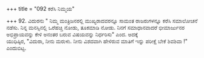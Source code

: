 +++
title = "092 ಕರೆಸಿ ನಿಮ್ಮಯ"

+++
92.  ವಿದುರನು " ನಿಮ್ಮ ಮಂತ್ರಿಜನರಲ್ಲಿ ಮುಖ್ಯರಾದವರನ್ನೂ ಸಾಮಂತ ರಾಜರುಗಳನ್ನೂ ಕರೆಸಿ ಸಮಾಲೋಚನೆ ನಡೆಸು. ನಿನ್ನ ಮನಸ್ಸಿನಲ್ಲಿ ಒರೆಹಚ್ಚಿ ನೋಡು, ತೂಕಮಾಡಿ ನೋಡು. ನಿನಗೆ ಸಮಾಧಾನವಾದರೆ ಭೀಮಾರ್ಜುನರ ಅಭಿಪ್ರಾಯವನ್ನು ಕೇಳಿ ಅನಂತರ ಬರುವ ವಿಷಯವನ್ನು ನಿರ್ಧರಿಸು" ಎಂದ. ಅದಕ್ಕೆ   
ಯುಧಿಷ್ಠಿರ, "ವಿದುರಾ, ನೀನು ಮರುಳು. ನೀನು ವಿಶದವಾಗಿ ಹೇಳಿರುವ ಮಾತಿಗೆ ಇನ್ನು ಪರೀಕ್ಷೆ ಬೇಕೆ ಶಿವಶಿವಾ !" ಎಂದುಬಿಟ್ಟ.